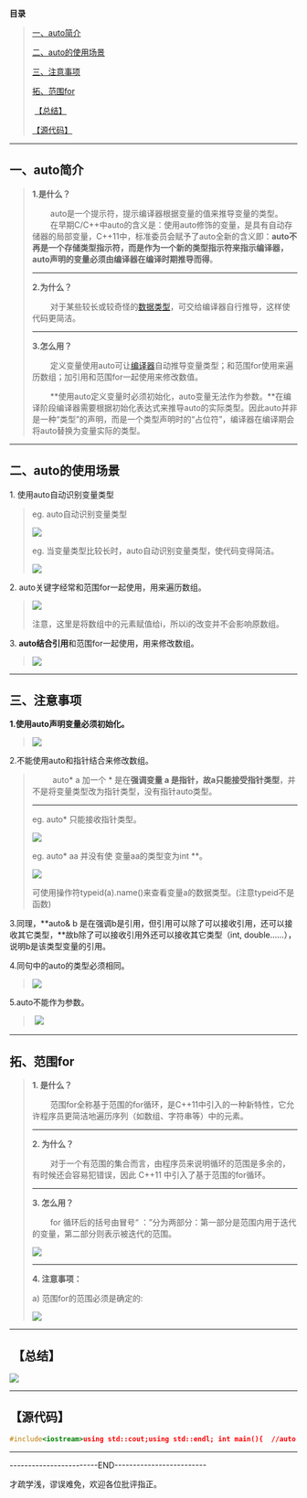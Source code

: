 **目录**

> [一、auto简介](#t0)
> 
> [二、auto的使用场景](#t1)
> 
> [三、注意事项](#t2)
> 
> [拓、范围for](#t3)
> 
>  [【总结】](#t4)
> 
> [【源代码】](#t5) 

* * *

## **一、auto简介**

> **1.是什么？**
> 
>         auto是一个提示符，提示编译器根据变量的值来推导变量的类型。  
>         在早期C/C++中auto的含义是：使用auto修饰的变量，是具有自动存储器的局部变量，C++11中，标准委员会赋予了auto全新的含义即：**auto不再是一个存储类型指示符，而是作为一个新的类型指示符来指示编译器，auto声明的变量必须由编译器在编译时期推导而得**。
> 
> * * *
> 
> **2.为什么？**
> 
>         对于某些较长或较奇怪的[数据类型](https://so.csdn.net/so/search?q=%E6%95%B0%E6%8D%AE%E7%B1%BB%E5%9E%8B&spm=1001.2101.3001.7020)，可交给编译器自行推导，这样使代码更简洁。
> 
> * * *
> 
> **3.怎么用？**
> 
>         定义变量使用auto可让[编译器](https://so.csdn.net/so/search?q=%E7%BC%96%E8%AF%91%E5%99%A8&spm=1001.2101.3001.7020)自动推导变量类型；和范围for使用来遍历数组；加引用和范围for一起使用来修改数值。
> 
>         **使用auto定义变量时必须初始化，auto变量无法作为参数。**在编译阶段编译器需要根据初始化表达式来推导auto的实际类型。因此auto并非是一种“类型”的声明，而是一个类型声明时的“占位符”，编译器在编译期会将auto替换为变量实际的类型。

* * *

## 二、auto的使用场景

1\. 使用auto自动识别变量类型

> eg. auto自动识别变量类型
> 
> ![](https://img-blog.csdnimg.cn/f01606e5532441eda1835d818decba1e.png)
> 
> eg. 当变量类型比较长时，auto自动识别变量类型，使代码变得简洁。
> 
> ![](https://img-blog.csdnimg.cn/1b274be837114d67bd0ebe84c38dd580.png)

2\. auto关键字经常和范围for一起使用，用来遍历数组。

> ![](https://img-blog.csdnimg.cn/494d2fcc91e84abfaa7dece2cd477af4.png)
> 
> 注意，这里是将数组中的元素赋值给i，所以i的改变并不会影响原数组。

3. **auto结合引用**和范围for一起使用，用来修改数组。

> ![](https://img-blog.csdnimg.cn/d56439249a3a473e9c05c8e00acd91b1.png)

* * *

## 三、注意事项

**1.使用auto声明变量必须初始化。**

> ![](https://img-blog.csdnimg.cn/f4c8cda336b445dc9db55003474ead03.png)

2.不能使用auto和指针结合来修改数组。

>          auto\* a 加一个 \* 是在**强调变量 a 是指针，故a只能接受指针类型**，并不是将变量类型改为指针类型，没有指针auto类型。
> 
> * * *
> 
> eg. auto\* 只能接收指针类型。
> 
> ![](https://img-blog.csdnimg.cn/f29ebb2570e94437b4877199b4bc287b.png)
> 
> eg. auto\* aa 并没有使 变量aa的类型变为int \*\*。
> 
> ![](https://img-blog.csdnimg.cn/248538acc17b4575957d208b10ac2608.png)
> 
> 可使用操作符typeid(a).name()来查看变量a的数据类型。(注意typeid不是函数)

3.同理，**auto& b 是在强调b是引用，但引用可以除了可以接收引用，还可以接收其它类型，**故b除了可以接收引用外还可以接收其它类型（int, double……），说明b是该类型变量的引用。

4.同句中的auto的类型必须相同。

> ![](https://img-blog.csdnimg.cn/636e5ab028404346bb8070bc03f1aaa1.png)

5.auto不能作为参数。

>  ![](https://img-blog.csdnimg.cn/4e3f64d17f484164b71ba97b4cd002fa.png)

* * *

## 拓、范围for

> **1\. 是什么？**
> 
>         范围for全称基于范围的for循环，是C++11中引入的一种新特性，它允许程序员更简洁地遍历序列（如数组、字符串等）中的元素。
> 
> * * *
> 
> **2\. 为什么？**
> 
>         对于一个有范围的集合而言，由程序员来说明循环的范围是多余的，有时候还会容易犯错误，因此 C++11 中引入了基于范围的for循环。
> 
> * * *
> 
> **3\. 怎么用？**
> 
>         for 循环后的括号由冒号“ ：”分为两部分：第一部分是范围内用于迭代的变量，第二部分则表示被迭代的范围。
> 
> ![](https://img-blog.csdnimg.cn/494d2fcc91e84abfaa7dece2cd477af4.png)
> 
> * * *
> 
> **4\. 注意事项：**
> 
> a) 范围for的范围必须是确定的:
> 
> ![](https://img-blog.csdnimg.cn/0d79def7b99b441491b0939624122ebf.png)

* * *

##  【总结】

![](https://img-blog.csdnimg.cn/direct/1624df0dc5b14fe891b0b91d20087a06.png)

* * *

## 【源代码】 

```cpp
#include<iostream>using std::cout;using std::endl; int main(){	//auto a = 1;	//auto b = 3.14;	//auto c = "a";	//auto d = 'a'; 	1.auto自动识别类型	//cout << typeid(a).name() << endl; //typeid()识别变量类型	//cout << typeid(b).name() << endl;	//cout << typeid(c).name() << endl;	//cout << typeid(d).name() << endl; 	2.auto关键字经常和范围for一起使用，用来遍历数组。	普通的遍历数组	//int arr[] = { 0,1,2,3,4,5,6 };	//for (int i = 0; i < sizeof(arr) / sizeof(arr[0]); ++i)	//	cout << arr[i] << " ";	//cout << endl;	范围for:自动迭代，自动结束	依次取arr中的元素，赋值给变量i（注意i是arr中元素的拷贝）	//for (auto i : arr)	//	cout << i << ' ';	//cout << endl; 	//注意： auto* a 是在强调a是指针类型，强调a只能接收指针类型。	/*int i = 0;	int* ip = &i;	auto a = i;	///auto* aa = i; //auto* 只能接收指针类型	auto* aa = ip;	auto b = ip;	cout << typeid(aa).name() << endl;	cout << typeid(b).name() << endl;*/ 	//3.auto结合引用和范围for一起使用，用来修改数组。	int arr[] = { 1, 2, 3, 4, 5, 6 };	for (auto a1 : arr)	{		cout << a1 << ' ';	}	cout << endl;	for (auto& i : arr)	{		++i;	}	for (auto a2 : arr)	{		cout << a2 << ' ';	}	cout << endl; 	//注意：使用auto声明变量必须初始化	//auto a;	return 0;} //6.范围for的范围必须是确定的。//void test(int a[])//{//	for (auto i : a)//	{//		cout << i << endl;//	}//}
```

* * *

\------------------------END-------------------------

才疏学浅，谬误难免，欢迎各位批评指正。